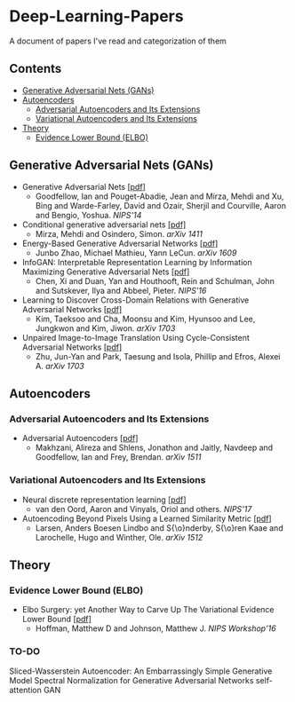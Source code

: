 # Deep-Learning-Papers

A document of papers I've read and categorization of them

## Contents
- [Generative Adversarial Nets (GANs)](#generative-adversarial-nets-gans)
- [Autoencoders](#autoencoders)
  - [Adversarial Autoencoders and Its Extensions](#adversarial-autoencoders-and-its-extensions)
  - [Variational Autoencoders and Its Extensions](#variational-autoencoders-and-its-extensions)
- [Theory](#theory)
  - [Evidence Lower Bound (ELBO)](#evidence-lower-bound-elbo)

## Generative Adversarial Nets (GANs)
- Generative Adversarial Nets [[pdf]](http://papers.nips.cc/paper/5423-generative-adversarial-nets.pdf)
  - Goodfellow, Ian and Pouget-Abadie, Jean and Mirza, Mehdi and Xu, Bing and Warde-Farley, David and Ozair, Sherjil and Courville, Aaron and Bengio, Yoshua. *NIPS'14*
- Conditional generative adversarial nets [[pdf]](https://arxiv.org/pdf/1411.1784.pdf)
  - Mirza, Mehdi and Osindero, Simon. *arXiv 1411*
- Energy-Based Generative Adversarial Networks [[pdf]](https://arxiv.org/abs/1609.03126)
  - Junbo Zhao, Michael Mathieu, Yann LeCun. *arXiv 1609*
- InfoGAN: Interpretable Representation Learning by Information Maximizing Generative Adversarial Nets [[pdf]](http://papers.nips.cc/paper/6399-infogan-interpretable-representation-learning-by-information-maximizing-generative-adversarial-nets.pdf)
  - Chen, Xi and Duan, Yan and Houthooft, Rein and Schulman, John and Sutskever, Ilya and Abbeel, Pieter. *NIPS'16*
- Learning to Discover Cross-Domain Relations with Generative Adversarial Networks [[pdf]](https://arxiv.org/pdf/1703.05192.pdf)
  - Kim, Taeksoo and Cha, Moonsu and Kim, Hyunsoo and Lee, Jungkwon and Kim, Jiwon. *arXiv 1703*
- Unpaired Image-to-Image Translation Using Cycle-Consistent Adversarial Networks [[pdf]](https://arxiv.org/pdf/1703.10593.pdf)
  - Zhu, Jun-Yan and Park, Taesung and Isola, Phillip and Efros, Alexei A. *arXiv 1703*

## Autoencoders

### Adversarial Autoencoders and Its Extensions
- Adversarial Autoencoders [[pdf]](https://arxiv.org/pdf/1511.05644.pdf)
  - Makhzani, Alireza and Shlens, Jonathon and Jaitly, Navdeep and Goodfellow, Ian and Frey, Brendan. *arXiv 1511*

### Variational Autoencoders and Its Extensions
- Neural discrete representation learning [[pdf]](http://papers.nips.cc/paper/7210-neural-discrete-representation-learning.pdf)
  - van den Oord, Aaron and Vinyals, Oriol and others. *NIPS'17*
- Autoencoding Beyond Pixels Using a Learned Similarity Metric [[pdf]](https://arxiv.org/pdf/1512.09300.pdf)
  - Larsen, Anders Boesen Lindbo and S{\o}nderby, S{\o}ren Kaae and Larochelle, Hugo and Winther, Ole. *arXiv 1512*
  
## Theory

### Evidence Lower Bound (ELBO)
- Elbo Surgery: yet Another Way to Carve Up The Variational Evidence Lower Bound [[pdf]](http://approximateinference.org/accepted/HoffmanJohnson2016.pdf)
  - Hoffman, Matthew D and Johnson, Matthew J. *NIPS Workshop'16*
  
### TO-DO
Sliced-Wasserstein Autoencoder: An Embarrassingly Simple Generative Model
Spectral Normalization for Generative Adversarial Networks
self-attention GAN
